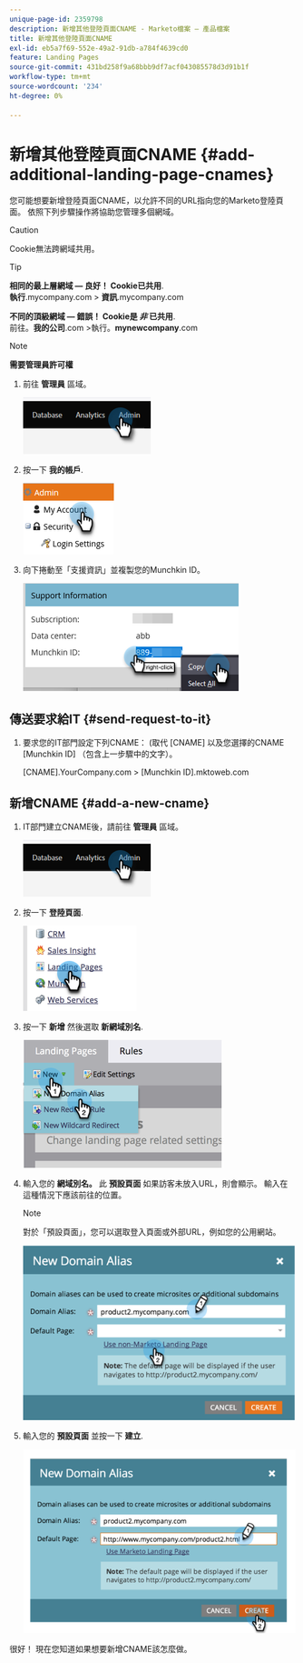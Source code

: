 ```yaml
---
unique-page-id: 2359798
description: 新增其他登陸頁面CNAME - Marketo檔案 — 產品檔案
title: 新增其他登陸頁面CNAME
exl-id: eb5a7f69-552e-49a2-91db-a784f4639cd0
feature: Landing Pages
source-git-commit: 431bd258f9a68bbb9df7acf043085578d3d91b1f
workflow-type: tm+mt
source-wordcount: '234'
ht-degree: 0%

---
```


# 新增其他登陸頁面CNAME {#add-additional-landing-page-cnames}

您可能想要新增登陸頁面CNAME，以允許不同的URL指向您的Marketo登陸頁面。 依照下列步驟操作將協助您管理多個網域。

>[!CAUTION]
>
>Cookie無法跨網域共用。

>[!TIP]
>
>**相同的最上層網域 — 良好！ Cookie已共用**.<br/> **執行**.mycompany.com > **資訊**.mycompany.com
>
>**不同的頂級網域 — 錯誤！ Cookie是 _非_ 已共用**.<br/> 前往。**我的公司**.com >執行。**mynewcompany**.com

>[!NOTE]
>
>**需要管理員許可權**

1. 前往 **管理員** 區域。

   ![](assets/add-additional-landing-page-cnames-1.png)

1. 按一下 **我的帳戶**.

   ![](assets/add-additional-landing-page-cnames-2.png)

1. 向下捲動至「支援資訊」並複製您的Munchkin ID。

   ![](assets/add-additional-landing-page-cnames-3.png)

## 傳送要求給IT {#send-request-to-it}

1. 要求您的IT部門設定下列CNAME： (取代 [CNAME] 以及您選擇的CNAME [Munchkin ID] （包含上一步驟中的文字）。

   [CNAME].YourCompany.com > [Munchkin ID].mktoweb.com

## 新增CNAME {#add-a-new-cname}

1. IT部門建立CNAME後，請前往 **管理員** 區域。

   ![](assets/add-additional-landing-page-cnames-4.png)

1. 按一下 **登陸頁面**.

   ![](assets/add-additional-landing-page-cnames-5.png)

1. 按一下 **新增** 然後選取 **新網域別名**.

   ![](assets/add-additional-landing-page-cnames-6.png)

1. 輸入您的 **網域別名。** 此 **預設頁面** 如果訪客未放入URL，則會顯示。 輸入在這種情況下應該前往的位置。

   >[!NOTE]
   >
   >對於「預設頁面」，您可以選取登入頁面或外部URL，例如您的公用網站。

   ![](assets/add-additional-landing-page-cnames-7.png)

1. 輸入您的 **預設頁面** 並按一下 **建立**.

   ![](assets/add-additional-landing-page-cnames-8.png)

很好！ 現在您知道如果想要新增CNAME該怎麼做。
